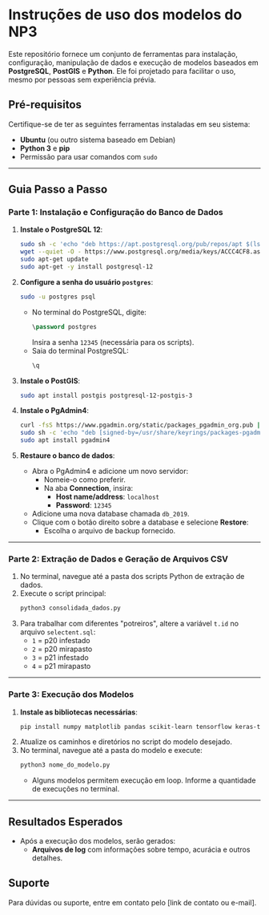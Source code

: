 
# Instruções de uso dos modelos do NP3

Este repositório fornece um conjunto de ferramentas para instalação, configuração, manipulação de dados e execução de modelos baseados em **PostgreSQL**, **PostGIS** e **Python**. Ele foi projetado para facilitar o uso, mesmo por pessoas sem experiência prévia.

## Pré-requisitos

Certifique-se de ter as seguintes ferramentas instaladas em seu sistema:

- **Ubuntu** (ou outro sistema baseado em Debian)
- **Python 3** e **pip**
- Permissão para usar comandos com `sudo`

---

## Guia Passo a Passo

### Parte 1: Instalação e Configuração do Banco de Dados

1. **Instale o PostgreSQL 12**:
   ```bash
   sudo sh -c 'echo "deb https://apt.postgresql.org/pub/repos/apt $(lsb_release -cs)-pgdg main" > /etc/apt/sources.list.d/pgdg.list'
   wget --quiet -O - https://www.postgresql.org/media/keys/ACCC4CF8.asc | sudo apt-key add -
   sudo apt-get update
   sudo apt-get -y install postgresql-12
   ```

2. **Configure a senha do usuário `postgres`**:
   ```bash
   sudo -u postgres psql
   ```
   - No terminal do PostgreSQL, digite:
     ```sql
     \password postgres
     ```
     Insira a senha `12345` (necessária para os scripts).
   - Saia do terminal PostgreSQL:
     ```sql
     \q
     ```

3. **Instale o PostGIS**:
   ```bash
   sudo apt install postgis postgresql-12-postgis-3
   ```

4. **Instale o PgAdmin4**:
   ```bash
   curl -fsS https://www.pgadmin.org/static/packages_pgadmin_org.pub | sudo gpg --dearmor -o /usr/share/keyrings/packages-pgadmin-org.gpg
   sudo sh -c 'echo "deb [signed-by=/usr/share/keyrings/packages-pgadmin-org.gpg] https://ftp.postgresql.org/pub/pgadmin/pgadmin4/apt/$(lsb_release -cs) pgadmin4 main" > /etc/apt/sources.list.d/pgadmin4.list && apt update'
   sudo apt install pgadmin4
   ```

5. **Restaure o banco de dados**:
   - Abra o PgAdmin4 e adicione um novo servidor:
     - Nomeie-o como preferir.
     - Na aba **Connection**, insira:
       - **Host name/address**: `localhost`
       - **Password**: `12345`
   - Adicione uma nova database chamada `db_2019`.
   - Clique com o botão direito sobre a database e selecione **Restore**:
     - Escolha o arquivo de backup fornecido.

---

### Parte 2: Extração de Dados e Geração de Arquivos CSV

1. No terminal, navegue até a pasta dos scripts Python de extração de dados.
2. Execute o script principal:
   ```bash
   python3 consolidada_dados.py
   ```
3. Para trabalhar com diferentes "potreiros", altere a variável `t.id` no arquivo `selectent.sql`:
   - `1` = p20 infestado
   - `2` = p20 mirapasto
   - `3` = p21 infestado
   - `4` = p21 mirapasto

---

### Parte 3: Execução dos Modelos

1. **Instale as bibliotecas necessárias**:
   ```bash
   pip install numpy matplotlib pandas scikit-learn tensorflow keras-tuner folium branca scipy
   ```
2. Atualize os caminhos e diretórios no script do modelo desejado.
3. No terminal, navegue até a pasta do modelo e execute:
   ```bash
   python3 nome_do_modelo.py
   ```
   - Alguns modelos permitem execução em loop. Informe a quantidade de execuções no terminal.

---

## Resultados Esperados

- Após a execução dos modelos, serão gerados:
  - **Arquivos de log** com informações sobre tempo, acurácia e outros detalhes.

## Suporte

Para dúvidas ou suporte, entre em contato pelo [link de contato ou e-mail].
